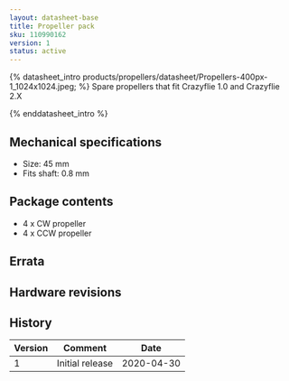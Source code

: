 ```yaml
---
layout: datasheet-base
title: Propeller pack
sku: 110990162
version: 1
status: active
---
```


{% datasheet_intro products/propellers/datasheet/Propellers-400px-1_1024x1024.jpeg; %}
Spare propellers that fit Crazyflie 1.0 and Crazyflie 2.X

{% enddatasheet_intro %}

## Mechanical specifications

* Size: 45 mm
* Fits shaft: 0.8 mm

## Package contents

* 4 x CW propeller
* 4 x CCW propeller

## Errata

## Hardware revisions

## History

| Version | Comment | Date |
| ------- | ------- | ---- |
| 1 | Initial release | 2020-04-30 |
